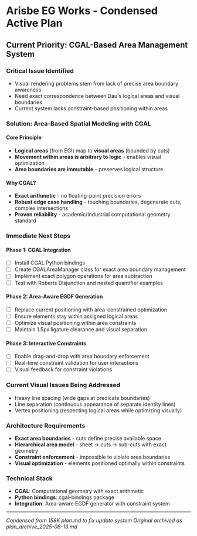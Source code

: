 # Arisbe EG Works - Condensed Active Plan

## Current Priority: CGAL-Based Area Management System

### Critical Issue Identified
- Visual rendering problems stem from lack of precise area boundary awareness
- Need exact correspondence between Dau's logical areas and visual boundaries
- Current system lacks constraint-based positioning within areas

### Solution: Area-Based Spatial Modeling with CGAL

#### Core Principle
- **Logical areas** (from EGI) map to **visual areas** (bounded by cuts)
- **Movement within areas is arbitrary to logic** - enables visual optimization
- **Area boundaries are immutable** - preserves logical structure

#### Why CGAL?
- **Exact arithmetic** - no floating-point precision errors
- **Robust edge case handling** - touching boundaries, degenerate cuts, complex intersections
- **Proven reliability** - academic/industrial computational geometry standard

### Immediate Next Steps

#### Phase 1: CGAL Integration
- [ ] Install CGAL Python bindings
- [ ] Create CGALAreaManager class for exact area boundary management
- [ ] Implement exact polygon operations for area subtraction
- [ ] Test with Roberts Disjunction and nested quantifier examples

#### Phase 2: Area-Aware EGDF Generation
- [ ] Replace current positioning with area-constrained optimization
- [ ] Ensure elements stay within assigned logical areas
- [ ] Optimize visual positioning within area constraints
- [ ] Maintain 1.5px ligature clearance and visual separation

#### Phase 3: Interactive Constraints
- [ ] Enable drag-and-drop with area boundary enforcement
- [ ] Real-time constraint validation for user interactions
- [ ] Visual feedback for constraint violations

### Current Visual Issues Being Addressed
- Heavy line spacing (wide gaps at predicate boundaries)
- Line separation (continuous appearance of separate identity lines)
- Vertex positioning (respecting logical areas while optimizing visually)

### Architecture Requirements
- **Exact area boundaries** - cuts define precise available space
- **Hierarchical area model** - sheet → cuts → sub-cuts with exact geometry
- **Constraint enforcement** - impossible to violate area boundaries
- **Visual optimization** - elements positioned optimally within constraints

### Technical Stack
- **CGAL**: Computational geometry with exact arithmetic
- **Python bindings**: cgal-bindings package
- **Integration**: Area-aware EGDF generator with constraint system

---
*Condensed from 158K plan.md to fix update system*
*Original archived as plan_archive_2025-08-13.md*
